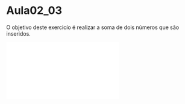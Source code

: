 # Aula02_03

O objetivo deste exercicío é realizar a soma de dois números que são inseridos. 

![esquema lógico](projeto.java)



